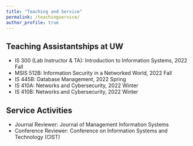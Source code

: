 ```yaml
---
title: "Teaching and Service"
permalink: /teachingservice/
author_profile: true
---
```


## Teaching Assistantships at UW
- IS 300 (Lab Instructor & TA): Introduction to Information Systems, 2022 Fall
- MSIS 512B: Information Security in a Networked World, 2022 Fall
- IS 445B: Database Management, 2022 Spring
- IS 410A: Networks and Cybersecurity, 2022 Winter
- IS 410B: Networks and Cybersecurity, 2022 Winter

## Service Activities
- Journal Reviewer: Journal of Management Information Systems
- Conference Reviewer: Conference on Information Systems and Technology (CIST)
